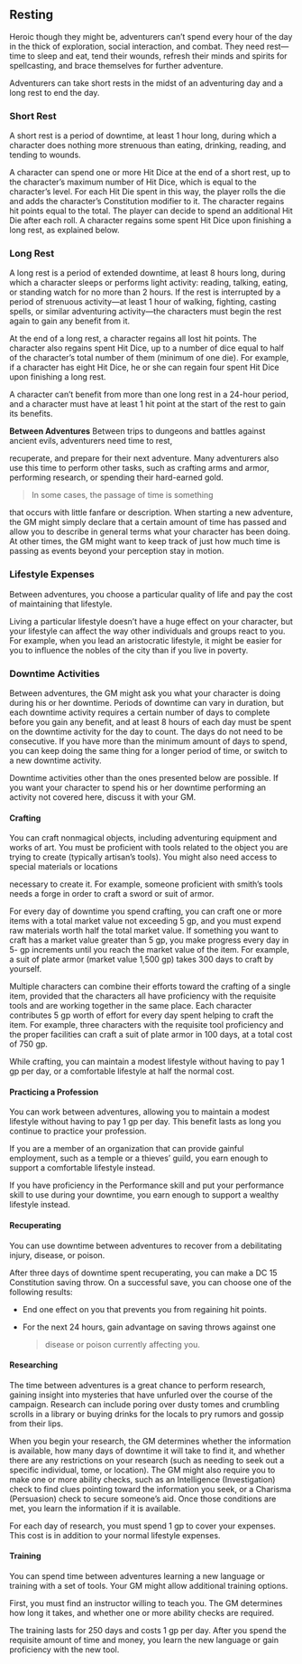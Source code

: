 Resting
-------

Heroic though they might be, adventurers can’t spend every hour of the
day in the thick of exploration, social interaction, and combat. They
need rest—time to sleep and eat, tend their wounds, refresh their minds
and spirits for spellcasting, and brace themselves for further
adventure.

Adventurers can take short rests in the midst of an adventuring day and
a long rest to end the day.

### Short Rest

A short rest is a period of downtime, at least 1 hour long, during which
a character does nothing more strenuous than eating, drinking, reading,
and tending to wounds.

A character can spend one or more Hit Dice at the end of a short rest,
up to the character’s maximum number of Hit Dice, which is equal to the
character’s level. For each Hit Die spent in this way, the player rolls
the die and adds the character’s Constitution modifier to it. The
character regains hit points equal to the total. The player can decide
to spend an additional Hit Die after each roll. A character regains some
spent Hit Dice upon finishing a long rest, as explained below.

### Long Rest

A long rest is a period of extended downtime, at least 8 hours long,
during which a character sleeps or performs light activity: reading,
talking, eating, or standing watch for no more than 2 hours. If the rest
is interrupted by a period of strenuous activity—at least 1 hour of
walking, fighting, casting spells, or similar adventuring activity—the
characters must begin the rest again to gain any benefit from it.

At the end of a long rest, a character regains all lost hit points. The
character also regains spent Hit Dice, up to a number of dice equal to
half of the character’s total number of them (minimum of one die). For
example, if a character has eight Hit Dice, he or she can regain four
spent Hit Dice upon finishing a long rest.

A character can’t benefit from more than one long rest in a 24-­hour
period, and a character must have at least 1 hit point at the start of
the rest to gain its benefits.

**Between Adventures** Between trips to dungeons and battles against
ancient evils, adventurers need time to rest,

recuperate, and prepare for their next adventure. Many adventurers also
use this time to perform other tasks, such as crafting arms and armor,
performing research, or spending their hard-­earned gold.

> In some cases, the passage of time is something

that occurs with little fanfare or description. When starting a new
adventure, the GM might simply declare that a certain amount of time has
passed and allow you to describe in general terms what your character
has been doing. At other times, the GM might want to keep track of just
how much time is passing as events beyond your perception stay in
motion.

### Lifestyle Expenses

Between adventures, you choose a particular quality of life and pay the
cost of maintaining that lifestyle.

Living a particular lifestyle doesn’t have a huge effect on your
character, but your lifestyle can affect the way other individuals and
groups react to you. For example, when you lead an aristocratic
lifestyle, it might be easier for you to influence the nobles of the
city than if you live in poverty.

### Downtime Activities

Between adventures, the GM might ask you what your character is doing
during his or her downtime. Periods of downtime can vary in duration,
but each downtime activity requires a certain number of days to complete
before you gain any benefit, and at least 8 hours of each day must be
spent on the downtime activity for the day to count. The days do not
need to be consecutive. If you have more than the minimum amount of days
to spend, you can keep doing the same thing for a longer period of time,
or switch to a new downtime activity.

Downtime activities other than the ones presented below are possible. If
you want your character to spend his or her downtime performing an
activity not covered here, discuss it with your GM.

#### Crafting

You can craft nonmagical objects, including adventuring equipment and
works of art. You must be proficient with tools related to the object
you are trying to create (typically artisan’s tools). You might also
need access to special materials or locations

necessary to create it. For example, someone proficient with smith’s
tools needs a forge in order to craft a sword or suit of armor.

For every day of downtime you spend crafting, you can craft one or more
items with a total market value not exceeding 5 gp, and you must expend
raw materials worth half the total market value. If something you want
to craft has a market value greater than 5 gp, you make progress every
day in 5-­ gp increments until you reach the market value of the item.
For example, a suit of plate armor (market value 1,500 gp) takes 300
days to craft by yourself.

Multiple characters can combine their efforts toward the crafting of a
single item, provided that the characters all have proficiency with the
requisite tools and are working together in the same place. Each
character contributes 5 gp worth of effort for every day spent helping
to craft the item. For example, three characters with the requisite tool
proficiency and the proper facilities can craft a suit of plate armor in
100 days, at a total cost of 750 gp.

While crafting, you can maintain a modest lifestyle without having to
pay 1 gp per day, or a comfortable lifestyle at half the normal cost.

#### Practicing a Profession

You can work between adventures, allowing you to maintain a modest
lifestyle without having to pay 1 gp per day. This benefit lasts as long
you continue to practice your profession.

If you are a member of an organization that can provide gainful
employment, such as a temple or a thieves’ guild, you earn enough to
support a comfortable lifestyle instead.

If you have proficiency in the Performance skill and put your
performance skill to use during your downtime, you earn enough to
support a wealthy lifestyle instead.

#### Recuperating

You can use downtime between adventures to recover from a debilitating
injury, disease, or poison.

After three days of downtime spent recuperating, you can make a DC 15
Constitution saving throw. On a successful save, you can choose one of
the following results:

-   End one effect on you that prevents you from regaining hit points.

-   For the next 24 hours, gain advantage on saving throws against one
    > disease or poison currently affecting you.

#### Researching

The time between adventures is a great chance to perform research,
gaining insight into mysteries that have unfurled over the course of the
campaign. Research can include poring over dusty tomes and crumbling
scrolls in a library or buying drinks for the locals to pry rumors and
gossip from their lips.

When you begin your research, the GM determines whether the information
is available, how many days of downtime it will take to find it, and
whether there are any restrictions on your research (such as needing to
seek out a specific individual, tome, or location). The GM might also
require you to make one or more ability checks, such as an Intelligence
(Investigation) check to find clues pointing toward the information you
seek, or a Charisma (Persuasion) check to secure someone’s aid. Once
those conditions are met, you learn the information if it is available.

For each day of research, you must spend 1 gp to cover your expenses.
This cost is in addition to your normal lifestyle expenses.

#### Training

You can spend time between adventures learning a new language or
training with a set of tools. Your GM might allow additional training
options.

First, you must find an instructor willing to teach you. The GM
determines how long it takes, and whether one or more ability checks are
required.

The training lasts for 250 days and costs 1 gp per day. After you spend
the requisite amount of time and money, you learn the new language or
gain proficiency with the new tool.
